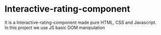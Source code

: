 # Interactive-rating-component
It is a  Interactive-rating-component made pure HTML, CSS and Javascript. In this project we use JS basic DOM manipulation
